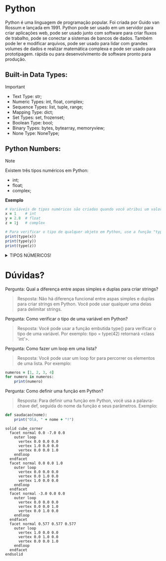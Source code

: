 # Python
Python é uma linguagem de programação popular. Foi criada por Guido van Rossum e lançada em 1991. Python pode ser usado em um servidor para criar aplicações web, pode ser usado junto com software para criar fluxos de trabalho, pode se conectar a sistemas de bancos de dados. Também pode ler e modificar arquivos, pode ser usado para lidar com grandes volumes de dados e realizar matemática complexa e pode ser usado para prototipagem. rápida ou para desenvolvimento de software pronto para produção.

## Built-in Data Types:
>[!IMPORTANT]
>- Text Type:	     str;
>- Numeric Types:	 int, float, complex;
>- Sequence Types:	 list, tuple, range;
>- Mapping Type:	   dict;
>- Set Types:	     set, frozenset;
>- Boolean Type:	   bool;
>- Binary Types:    bytes, bytearray, memoryview;
>- None Type:	     NoneType;

## Python Numbers:
> [!NOTE]
>Existem três tipos numéricos em Python:
>- int;
>- float;
>- complex;

**Exemplo**
```ruby
# Variáveis de tipos numéricos são criadas quando você atribui um valor a elas:
x = 1    # int
y = 2.8  # float
z = 1j   # complex

# Para verificar o tipo de qualquer objeto em Python, use a função "type()":
print(type(x))
print(type(y))
print(type(z))
```
<Details>
<summary>TIPOS NÚMERICOS!</summary>
  
## INT
  
Int, ou inteiro, é um número inteiro, positivo ou negativo, sem decimais, de comprimento ilimitado.

```ruby
x = 1
y = 35656222554887711
z = -3255522

print(type(x))
print(type(y))
print(type(z))
```
## FLOAT
Float, ou "número de ponto flutuante", é um número, positivo ou negativo, que contém um ou mais decimais.

```ruby
x = 1.10
y = 1.0
z = -35.59

print(type(x))
print(type(y))
print(type(z))

#Float também pode ser números científicos com um "e" para indicar a potência de 10.

x = 35e3
y = 12E4
z = -87.7e100

print(type(x))
print(type(y))
print(type(z))
```

## COMPLEX
Números complexos são escritos com um "j" como parte imaginária:

```ruby
x = 3+5j
y = 5j
z = -5j

print(type(x))
print(type(y))
print(type(z))
```
<Details>
  <summary>CONVERSÃO!</summary>
Você pode converter de um tipo para outro com os métodos int(), float() e complex():

```ruby
x = 1    # int
y = 2.8  # float
z = 1j   # complex

#convert from int to float:
a = float(x)

#convert from float to int:
b = int(y)

#convert from int to complex:
c = complex(x)

print(a)
print(b)
print(c)

print(type(a))
print(type(b))
print(type(c))
```
</Details>
</Details>

# Dúvidas?
Pergunta: Qual a diferença entre aspas simples e duplas para criar strings?
>Resposta: Não há diferença funcional entre aspas simples e duplas para criar strings em Python. Você pode usar qualquer uma delas para delimitar strings.

Pergunta: Como verificar o tipo de uma variável em Python?
>Resposta: Você pode usar a função embutida type() para verificar o tipo de uma variável. Por exemplo: tipo = type(42) retornará <class 'int'>.

Pergunta: Como fazer um loop em uma lista?
>Resposta: Você pode usar um loop for para percorrer os elementos de uma lista. Por exemplo:

```ruby
numeros = [1, 2, 3, 4]
for numero in numeros:
    print(numero)
```

Pergunta: Como definir uma função em Python?
>Resposta: Para definir uma função em Python, você usa a palavra-chave def, seguida do nome da função e seus parâmetros. Exemplo:

```ruby
def saudacao(nome):
    print("Olá, " + nome + "!")
```

```stl
solid cube_corner
  facet normal 0.0 -7.0 0.0
    outer loop
      vertex 0.0 0.0 0.0
      vertex 1.0 0.0 0.0
      vertex 0.0 0.0 1.0
    endloop
  endfacet
  facet normal 0.0 0.0 1.0
    outer loop
      vertex 0.0 0.0 0.0
      vertex 0.0 1.0 0.0
      vertex 1.0 0.0 0.0
    endloop
  endfacet
  facet normal -3.0 0.0 0.0
    outer loop
      vertex 0.0 0.0 0.0
      vertex 0.0 0.0 1.0
      vertex 0.0 1.0 0.0
    endloop
  endfacet
  facet normal 0.577 0.577 0.577
    outer loop
      vertex 1.0 0.0 0.0
      vertex 0.0 1.0 0.0
      vertex 0.0 0.0 1.0
    endloop
  endfacet
endsolid
```
